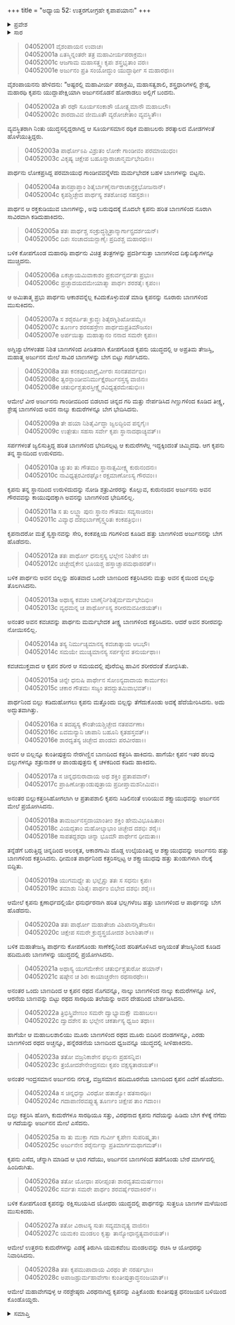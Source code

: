 +++
title = "ಅಧ್ಯಾಯ 52: ಉತ್ತರಗೋಗ್ರಹೇ ಕೃಪಾಪಯಾನಃ"
+++

<details><summary>ಪ್ರವೇಶ</summary>


।।   ಓಂ ಓಂ ನಮೋ ನಾರಾಯಣಾಯ।।   ಶ್ರೀ ವೇದವ್ಯಾಸಾಯ ನಮಃ ।।

ಶ್ರೀ ಕೃಷ್ಣದ್ವೈಪಾಯನ ವೇದವ್ಯಾಸ ವಿರಚಿತ  

**ಶ್ರೀ ಮಹಾಭಾರತ**

**ವಿರಾಟ ಪರ್ವ**

**ಗೋಹರಣ ಪರ್ವ**

**ಅಧ್ಯಾಯ 52**

</details>


<details><summary>ಸಾರ</summary>

ಅರ್ಜುನನು ಕೃಪನನ್ನು ತನ್ನ ಸ್ಥಾನದಿಂದ ಉರುಳಿಸಿದುದು (1-9). ವಿರಥನಾದ ಕೃಪನು ರಣದಿಂದ ವಿಮುಖನಾದನು (10-28).

</details>

> 04052001 ವೈಶಂಪಾಯನ ಉವಾಚ।   
04052001a ಏತಸ್ಮಿನ್ನಂತರೇ ತತ್ರ ಮಹಾವೀರ್ಯಪರಾಕ್ರಮಃ।  
04052001c ಆಜಗಾಮ ಮಹಾಸತ್ತ್ವಃ ಕೃಪಃ ಶಸ್ತ್ರಭೃತಾಂ ವರಃ।  
04052001e ಅರ್ಜುನಂ ಪ್ರತಿ ಸಂಯೋದ್ಧುಂ ಯುದ್ಧಾರ್ಥೀ ಸ ಮಹಾರಥಃ।।

ವೈಶಂಪಾಯನನು ಹೇಳಿದನು: “ಅಷ್ಟರಲ್ಲಿ ಮಹಾವೀರ್ಯ ಪರಾಕ್ರಮಿ, ಮಹಾಸತ್ವಶಾಲಿ, ಶಸ್ತ್ರಧಾರಿಗಳಲ್ಲಿ ಶ್ರೇಷ್ಠ, ಮಹಾರಥಿ ಕೃಪನು ಯುದ್ದಾಪೇಕ್ಷಿಯಾಗಿ ಅರ್ಜುನನೊಡನೆ ಹೋರಾಡಲು ಅಲ್ಲಿಗೆ ಬಂದನು.

> 04052002a ತೌ ರಥೌ ಸೂರ್ಯಸಂಕಾಶೌ ಯೋತ್ಸ್ಯಮಾನೌ ಮಹಾಬಲೌ।  
04052002c ಶಾರದಾವಿವ ಜೀಮೂತೌ ವ್ಯರೋಚೇತಾಂ ವ್ಯವಸ್ಥಿತೌ।।

ವ್ಯವಸ್ಥಿತರಾಗಿ ನಿಂತು ಯುದ್ಧಸನ್ನದ್ದರಾಗಿದ್ದ ಆ ಸೂರ್ಯಸಮಾನ ರಥಿಕ ಮಹಾಬಲರು ಶರತ್ಕಾಲದ ಮೋಡಗಳಂತೆ ಹೊಳೆಯುತ್ತಿದ್ದರು.

> 04052003a ಪಾರ್ಥೋಽಪಿ ವಿಶ್ರುತಂ ಲೋಕೇ ಗಾಂಡೀವಂ ಪರಮಾಯುಧಂ।   
04052003c ವಿಕೃಷ್ಯ ಚಿಕ್ಷೇಪ ಬಹೂನ್ನಾರಾಚಾನ್ಮರ್ಮಭೇದಿನಃ।।

ಪಾರ್ಥನು ಲೋಕಪ್ರಸಿದ್ದ ಪರಮಾಯುಧ ಗಾಂಡೀವವನ್ನೆಳೆದು ಮರ್ಮಭೇದಕ ಬಹಳ ಬಾಣಗಳನ್ನು ಬಿಟ್ಟನು.

> 04052004a ತಾನಪ್ರಾಪ್ತಾಂ ಶಿತೈರ್ಬಾಣೈರ್ನಾರಾಚಾನ್ರಕ್ತಭೋಜನಾನ್।  
04052004c ಕೃಪಶ್ಚಿಚ್ಛೇದ ಪಾರ್ಥಸ್ಯ ಶತಶೋಽಥ ಸಹಸ್ರಶಃ।।

ಪಾರ್ಥನ ಆ ರಕ್ತಕುಡಿಯುವ ಬಾಣಗಳನ್ನು, ಅವು ಬರುವುದಕ್ಕೆ ಮೊದಲೇ ಕೃಪನು ಹರಿತ ಬಾಣಗಳಿಂದ ನೂರಾಗಿ ಸಾವಿರವಾಗಿ ಕಡಿದುಹಾಕಿದನು.

> 04052005a ತತಃ ಪಾರ್ಥಶ್ಚ ಸಂಕ್ರುದ್ಧಶ್ಚಿತ್ರಾನ್ಮಾರ್ಗಾನ್ಪ್ರದರ್ಶಯನ್।  
04052005c ದಿಶಃ ಸಂಚಾದಯನ್ಬಾಣೈಃ ಪ್ರದಿಶಶ್ಚ ಮಹಾರಥಃ।।

ಬಳಿಕ ಕೋಪಗೊಂಡ ಮಹಾರಥಿ ಪಾರ್ಥನು ವಿಚಿತ್ರ ತಂತ್ರಗಳನ್ನು ಪ್ರದರ್ಶಿಸುತ್ತಾ ಬಾಣಗಳಿಂದ ದಿಕ್ಕುದಿಕ್ಕುಗಳನ್ನೂ ಮುಚ್ಚಿದನು.

> 04052006a ಏಕಚ್ಛಾಯಮಿವಾಕಾಶಂ ಪ್ರಕುರ್ವನ್ಸರ್ವತಃ ಪ್ರಭುಃ।   
04052006c ಪ್ರಚ್ಛಾದಯದಮೇಯಾತ್ಮಾ ಪಾರ್ಥಃ ಶರಶತೈಃ ಕೃಪಂ।।

ಆ ಅಮಿತಾತ್ಮ ಪ್ರಭು ಪಾರ್ಥನು ಆಕಾಶವನ್ನೆಲ್ಲ ಕವಿದುಕೊಳ್ಳುವಂತೆ ಮಾಡಿ ಕೃಪನನ್ನು ನೂರಾರು ಬಾಣಗಳಿಂದ ಮುಸುಕಿದನು.

> 04052007a ಸ ಶರೈರರ್ಪಿತಃ ಕ್ರುದ್ಧಃ ಶಿತೈರಗ್ನಿಶಿಖೋಪಮೈಃ।  
04052007c ತೂರ್ಣಂ ಶರಸಹಸ್ರೇಣ ಪಾರ್ಥಮಪ್ರತಿಮೌಜಸಂ।   
04052007e ಅರ್ಪಯಿತ್ವಾ ಮಹಾತ್ಮಾನಂ ನನಾದ ಸಮರೇ ಕೃಪಃ।।

ಅಗ್ನಿಜ್ವಾಲೆಗಳಂತಹ ನಿಶಿತ ಬಾಣಗಳಿಂದ ಪೀಡಿತನಾಗಿ ಕೋಪಗೊಂಡ ಕೃಪನು ಯುದ್ಧದಲ್ಲಿ ಆ ಅಪ್ರತಿಮ ತೇಜಸ್ವಿ, ಮಹಾತ್ಮ ಅರ್ಜುನನ ಮೇಲೆ ಸಾವಿರ ಬಾಣಗಳನ್ನು ಬೇಗ ಬಿಟ್ಟು ಗರ್ಜಿಸಿದನು.

> 04052008a ತತಃ ಕನಕಪುಂಖಾಗ್ರೈರ್ವೀರಃ ಸಂನತಪರ್ವಭಿಃ।  
04052008c ತ್ವರನ್ಗಾಂಡೀವನಿರ್ಮುಕ್ತೈರರ್ಜುನಸ್ತಸ್ಯ ವಾಜಿನಃ।  
04052008e ಚತುರ್ಭಿಶ್ಚತುರಸ್ತೀಕ್ಷ್ಣೈರವಿಧ್ಯತ್ಪರಮೇಷುಭಿಃ।।

ಆಮೇಲೆ ವೀರ ಅರ್ಜುನನು ಗಾಂಡೀವದಿಂದ ಬಿಡಲಾದ ಚಿನ್ನದ ಗರಿ ಮತ್ತು ನೇರ್ಪಡಿಸಿದ ಗಿಣ್ಣುಗಳಿಂದ ಕೂಡಿದ ತೀಕ್ಷ್ಣ, ಶ್ರೇಷ್ಠ ಬಾಣಗಳಿಂದ ಅವನ ನಾಲ್ಕು ಕುದುರೆಗಳನ್ನೂ ಬೇಗ ಭೇದಿಸಿದನು.

> 04052009a ತೇ ಹಯಾ ನಿಶಿತೈರ್ವಿದ್ಧಾ ಜ್ವಲದ್ಭಿರಿವ ಪನ್ನಗೈಃ।  
04052009c ಉತ್ಪೇತುಃ ಸಹಸಾ ಸರ್ವೇ ಕೃಪಃ ಸ್ಥಾನಾದಥಾಚ್ಯವತ್।।

ಸರ್ಪಗಳಂತೆ ಜ್ವಲಿಸುತ್ತಿದ್ದ ಹರಿತ ಬಾಣಗಳಿಂದ ಭೇದಿಸಲ್ಪಟ್ಟ ಆ ಕುದುರೆಗಳೆಲ್ಲ ಇದ್ದಕ್ಕಿಂದಂತೆ ಚಿಮ್ಮಿದವು. ಆಗ ಕೃಪನು ತನ್ನ ಸ್ಥಾನದಿಂದ ಉರುಳಿದನು.

> 04052010a ಚ್ಯುತಂ ತು ಗೌತಮಂ ಸ್ಥಾನಾತ್ಸಮೀಕ್ಷ್ಯ ಕುರುನಂದನಃ।  
04052010c ನಾವಿಧ್ಯತ್ಪರವೀರಘ್ನೋ ರಕ್ಷಮಾಣೋಽಸ್ಯ ಗೌರವಂ।।

ಕೃಪನು ತನ್ನ ಸ್ಥಾನದಿಂದ ಉರುಳಿದುದನ್ನು ನೋಡಿ ಶತ್ರುವೀರರನ್ನು ಕೊಲ್ಲುವ, ಕುರುನಂದನ ಅರ್ಜುನನು ಅವನ ಗೌರವವನ್ನು ಕಾಯುವುದಕ್ಕಾಗಿ ಅವನನ್ನು ಬಾಣಗಳಿಂದ ಭೇದಿಸಲಿಲ್ಲ.

> 04052011a ಸ ತು ಲಬ್ಧ್ವಾ ಪುನಃ ಸ್ಥಾನಂ ಗೌತಮಃ ಸವ್ಯಸಾಚಿನಂ।   
04052011c ವಿವ್ಯಾಧ ದಶಭಿರ್ಬಾಣೈಸ್ತ್ವರಿತಃ ಕಂಕಪತ್ರಿಭಿಃ।।

ಕೃಪನಾದರೋ ಮತ್ತೆ ಸ್ವಸ್ಥಾನವನ್ನು ಸೇರಿ, ಕಂಕಪಕ್ಷಿಯ ಗರಿಗಳಿಂದ ಕೂಡಿದ ಹತ್ತು ಬಾಣಗಳಿಂದ ಅರ್ಜುನನನ್ನು ಬೇಗ ಹೊಡೆದನು.

> 04052012a ತತಃ ಪಾರ್ಥೋ ಧನುಸ್ತಸ್ಯ ಭಲ್ಲೇನ ನಿಶಿತೇನ ಚ।  
04052012c ಚಿಚ್ಛೇದೈಕೇನ ಭೂಯಶ್ಚ ಹಸ್ತಾಚ್ಚಾಪಮಥಾಹರತ್।।

ಬಳಿಕ ಪಾರ್ಥನು ಅವನ ಬಿಲ್ಲನ್ನು ಹರಿತವಾದ ಒಂದೇ ಬಾಣದಿಂದ ಕತ್ತರಿಸಿದನು ಮತ್ತು ಅವನ ಕೈಯಿಂದ ಬಿಲ್ಲನ್ನು ತೊಲಗಿಸಿದನು.

> 04052013a ಅಥಾಸ್ಯ ಕವಚಂ ಬಾಣೈರ್ನಿಶಿತೈರ್ಮರ್ಮಭೇದಿಭಿಃ।  
04052013c ವ್ಯಧಮನ್ನ ಚ ಪಾರ್ಥೋಽಸ್ಯ ಶರೀರಮವಪೀಡಯತ್।।

ಅನಂತರ ಅವನ ಕವಚವನ್ನು ಪಾರ್ಥನು ಮರ್ಮಭೇದಕ ತೀಕ್ಷ್ಣ ಬಾಣಗಳಿಂದ ಕತ್ತರಿಸಿದನು. ಆದರೆ ಅವನ ಶರೀರವನ್ನು ನೋಯಿಸಲಿಲ್ಲ.

> 04052014a ತಸ್ಯ ನಿರ್ಮುಚ್ಯಮಾನಸ್ಯ ಕವಚಾತ್ಕಾಯ ಆಬಭೌ।  
04052014c ಸಮಯೇ ಮುಚ್ಯಮಾನಸ್ಯ ಸರ್ಪಸ್ಯೇವ ತನುರ್ಯಥಾ।।

ಕವಚಮುಕ್ತವಾದ ಆ ಕೃಪನ ಶರೀರ ಆ ಸಮಯದಲ್ಲಿ ಪೊರೆಬಿಟ್ಟ ಹಾವಿನ ಶರೀರದಂತೆ ಶೋಭಿಸಿತು.

> 04052015a ಚಿನ್ನೇ ಧನುಷಿ ಪಾರ್ಥೇನ ಸೋಽನ್ಯದಾದಾಯ ಕಾರ್ಮುಕಂ।  
04052015c ಚಕಾರ ಗೌತಮಃ ಸಜ್ಯಂ ತದದ್ಭುತಮಿವಾಭವತ್।।

ಪಾರ್ಥನಿಂದ ಬಿಲ್ಲು ಕಡಿದುಹೋಗಲು ಕೃಪನು ಮತ್ತೊಂದು ಬಿಲ್ಲನ್ನು ತೆಗೆದುಕೊಂಡು ಅದಕ್ಕೆ ಹೆದೆಯೇರಿಸಿದನು. ಅದು ಅದ್ಭುತವಾಗಿತ್ತು.

> 04052016a ಸ ತದಪ್ಯಸ್ಯ ಕೌಂತೇಯಶ್ಚಿಚ್ಛೇದ ನತಪರ್ವಣಾ।  
04052016c ಏವಮನ್ಯಾನಿ ಚಾಪಾನಿ ಬಹೂನಿ ಕೃತಹಸ್ತವತ್।।  
04052016e ಶಾರದ್ವತಸ್ಯ ಚಿಚ್ಛೇದ ಪಾಂಡವಃ ಪರವೀರಹಾ।।

ಅವನ ಆ ಬಿಲ್ಲನ್ನೂ ಕುಂತೀಪುತ್ರನು ನೇರಗಿಣ್ಣಿನ ಬಾಣದಿಂದ ಕತ್ತರಿಸಿ ಹಾಕಿದನು. ಹಾಗೆಯೇ ಕೃಪನ ಇತರ ಹಲವು ಬಿಲ್ಲುಗಳನ್ನೂ ಶತ್ರುನಾಶಕ ಆ ಪಾಂಡುಪುತ್ರನು ಕೈ ಚಳಕದಿಂದ ಕಡಿದು ಹಾಕಿದನು.

> 04052017a ಸ ಚಿನ್ನಧನುರಾದಾಯ ಅಥ ಶಕ್ತಿಂ ಪ್ರತಾಪವಾನ್।  
04052017c ಪ್ರಾಹಿಣೋತ್ಪಾಂಡುಪುತ್ರಾಯ ಪ್ರದೀಪ್ತಾಮಶನೀಮಿವ।।

ಅನಂತರ ಬಿಲ್ಲುಕತ್ತರಿಸಿಹೋಗಲಾಗಿ ಆ ಪ್ರತಾಪಶಾಲಿ ಕೃಪನು ಸಿಡಿಲಿನಂತೆ ಉರಿಯುವ ಶಕ್ತ್ಯಾಯುಧವನ್ನು ಅರ್ಜುನನ ಮೇಲೆ ಪ್ರಯೋಗಿಸಿದನು.

> 04052018a ತಾಮರ್ಜುನಸ್ತದಾಯಾಂತೀಂ ಶಕ್ತಿಂ ಹೇಮವಿಭೂಷಿತಾಂ।  
04052018c ವಿಯದ್ಗತಾಂ ಮಹೋಲ್ಕಾಭಾಂ ಚಿಚ್ಛೇದ ದಶಭಿಃ ಶರೈಃ।  
04052018e ಸಾಪತದ್ದಶಧಾ ಚಿನ್ನಾ ಭೂಮೌ ಪಾರ್ಥೇನ ಧೀಮತಾ।।

ತನ್ನೆಡೆಗೆ ಬರುತ್ತಿದ್ದ ಚಿನ್ನದಿಂದ ಅಲಂಕೃತ, ಆಕಾಶಗಾಮಿ ದೊಡ್ಡ ಉಲ್ಕೆಯಂತಿದ್ದ ಆ ಶಕ್ತ್ಯಾಯುಧವನ್ನು ಅರ್ಜುನನು ಹತ್ತು ಬಾಣಗಳಿಂದ ಕತ್ತರಿಸಿದನು. ಧೀಮಂತ ಪಾರ್ಥನಿಂದ ಕತ್ತರಿಸಲ್ಪಟ್ಟ ಆ ಶಕ್ತ್ಯಾಯುಧವು ಹತ್ತು ತುಂಡುಗಳಾಗಿ ನೆಲಕ್ಕೆ ಬಿದ್ದಿತು.

> 04052019a ಯುಗಮಧ್ಯೇ ತು ಭಲ್ಲೈಸ್ತು ತತಃ ಸ ಸಧನುಃ ಕೃಪಃ।  
04052019c ತಮಾಶು ನಿಶಿತೈಃ ಪಾರ್ಥಂ ಬಿಭೇದ ದಶಭಿಃ ಶರೈಃ।।

ಆಮೇಲೆ ಕೃಪನು ಕ್ಷಣಾರ್ಧದಲ್ಲಿಯೇ ಧನುರ್ಧರನಾಗಿ ಹರಿತ ಭಲ್ಲಗಳೆಂಬ ಹತ್ತು ಬಾಣಗಳಿಂದ ಆ ಪಾರ್ಥನನ್ನು ಬೇಗ ಹೊಡೆದನು.

> 04052020a ತತಃ ಪಾರ್ಥೋ ಮಹಾತೇಜಾ ವಿಶಿಖಾನಗ್ನಿತೇಜಸಃ।  
04052020c ಚಿಕ್ಷೇಪ ಸಮರೇ ಕ್ರುದ್ಧಸ್ತ್ರಯೋದಶ ಶಿಲಾಶಿತಾನ್।।

ಬಳಿಕ ಮಹಾತೇಜಸ್ವಿ ಪಾರ್ಥನು ಕೋಪಗೊಂಡು ಸಾಣೆಕಲ್ಲಿನಿಂದ ಹರಿತಗೊಳಿಸಿದ ಅಗ್ನಿಯಂತೆ ತೇಜಸ್ಸಿನಿಂದ ಕೂಡಿದ ಹದಿಮೂರು ಬಾಣಗಳನ್ನು ಯುದ್ಧದಲ್ಲಿ ಪ್ರಯೋಗಿಸಿದನು.

> 04052021a ಅಥಾಸ್ಯ ಯುಗಮೇಕೇನ ಚತುರ್ಭಿಶ್ಚತುರೋ ಹಯಾನ್।  
04052021c ಷಷ್ಠೇನ ಚ ಶಿರಃ ಕಾಯಾಚ್ಚರೇಣ ರಥಸಾರಥೇಃ।।

ಅನಂತರ ಒಂದು ಬಾಣದಿಂದ ಆ ಕೃಪನ ರಥದ ನೊಗವನ್ನೂ, ನಾಲ್ಕು ಬಾಣಗಳಿಂದ ನಾಲ್ಕು ಕುದುರೆಗಳನ್ನೂ ಸೀಳಿ, ಆರನೆಯ ಬಾಣವನ್ನು ಬಿಟ್ಟು ರಥದ ಸಾರಥಿಯ ತಲೆಯನ್ನು ಅವನ ದೇಹದಿಂದ ಬೇರ್ಪಡಿಸಿದನು.

> 04052022a ತ್ರಿಭಿಸ್ತ್ರಿವೇಣುಂ ಸಮರೇ ದ್ವಾಭ್ಯಾಮಕ್ಷೌ ಮಹಾಬಲಃ।   
04052022c ದ್ವಾದಶೇನ ತು ಭಲ್ಲೇನ ಚಕರ್ತಾಸ್ಯ ಧ್ವಜಂ ತಥಾ।।

ಹಾಗೆಯೇ ಆ ಮಹಾಬಲಶಾಲಿಯು ಮೂರು ಬಾಣಗಳಿಂದ ರಥದ ಮೂರು ಬಿದಿರಿನ ದಂಡಗಳನ್ನೂ, ಎರಡು ಬಾಣಗಳಿಂದ ರಥದ ಅಚ್ಚನ್ನೂ, ಹನ್ನೆರಡನೆಯ ಬಾಣದಿಂದ ಧ್ವಜವನ್ನೂ ಯುದ್ಧದಲ್ಲಿ ಸೀಳಿಹಾಕಿದನು.

> 04052023a ತತೋ ವಜ್ರನಿಕಾಶೇನ ಫಲ್ಗುನಃ ಪ್ರಹಸನ್ನಿವ।  
04052023c ತ್ರಯೋದಶೇನೇಂದ್ರಸಮಃ ಕೃಪಂ ವಕ್ಷಸ್ಯತಾಡಯತ್।।

ಅನಂತರ ಇಂದ್ರಸಮಾನ ಅರ್ಜುನನು ನಗುತ್ತ, ವಜ್ರಸಮಾನ ಹದಿಮೂರನೆಯ ಬಾಣದಿಂದ ಕೃಪನ ಎದೆಗೆ ಹೊಡೆದನು.

> 04052024a ಸ ಚಿನ್ನಧನ್ವಾ ವಿರಥೋ ಹತಾಶ್ವೋ ಹತಸಾರಥಿಃ।  
04052024c ಗದಾಪಾಣಿರವಪ್ಲುತ್ಯ ತೂರ್ಣಂ ಚಿಕ್ಷೇಪ ತಾಂ ಗದಾಂ।।

ಬಿಲ್ಲು ಕತ್ತರಿಸಿ ಹೋಗಿ, ಕುದುರೆಗಳೂ ಸಾರಥಿಯೂ ಸತ್ತು, ವಿರಥನಾದ ಕೃಪನು ಗದೆಯನ್ನು ಹಿಡಿದು ಬೇಗ ಕೆಳಕ್ಕೆ ನೆಗೆದು ಆ ಗದೆಯನ್ನು ಅರ್ಜುನನ ಮೇಲೆ ಎಸೆದನು.

> 04052025a ಸಾ ತು ಮುಕ್ತಾ ಗದಾ ಗುರ್ವೀ ಕೃಪೇಣ ಸುಪರಿಷ್ಕೃತಾ।   
04052025c ಅರ್ಜುನೇನ ಶರೈರ್ನುನ್ನಾ ಪ್ರತಿಮಾರ್ಗಮಥಾಗಮತ್।।

ಕೃಪನು ಎಸೆದ, ಚೆನ್ನಾಗಿ ಮಾಡಿದ ಆ ಭಾರ ಗದೆಯು, ಅರ್ಜುನನ ಬಾಣಗಳಿಂದ ತಡೆಗೊಂಡು ಬೇರೆ ಮಾರ್ಗದಲ್ಲಿ ಹಿಂದಿರುಗಿತು.

> 04052026a ತತೋ ಯೋಧಾಃ ಪರೀಪ್ಸಂತಃ ಶಾರದ್ವತಮಮರ್ಷಣಂ।  
04052026c ಸರ್ವತಃ ಸಮರೇ ಪಾರ್ಥಂ ಶರವರ್ಷೈರವಾಕಿರನ್।।

ಬಳಿಕ ಕೋಪಗೊಂಡ ಕೃಪನನ್ನು ರಕ್ಷಿಸಬಯಸಿದ ಯೋಧರು ಯುದ್ಧದಲ್ಲಿ ಪಾರ್ಥನನ್ನು ಸುತ್ತಲೂ ಬಾಣಗಳ ಮಳೆಯಿಂದ ಮುಸುಕಿದರು.

> 04052027a ತತೋ ವಿರಾಟಸ್ಯ ಸುತಃ ಸವ್ಯಮಾವೃತ್ಯ ವಾಜಿನಃ।  
04052027c ಯಮಕಂ ಮಂಡಲಂ ಕೃತ್ವಾ ತಾನ್ಯೋಧಾನ್ಪ್ರತ್ಯವಾರಯತ್।।

ಆಮೇಲೆ ಉತ್ತರನು ಕುದುರೆಗಳನ್ನು ಎಡಕ್ಕೆ ತಿರುಗಿಸಿ ಯಮಕವೆಂಬ ಮಂಡಲವನ್ನು ರಚಿಸಿ ಆ ಯೋಧರನ್ನು ನಿವಾರಿಸಿದನು.

> 04052028a ತತಃ ಕೃಪಮುಪಾದಾಯ ವಿರಥಂ ತೇ ನರರ್ಷಭಾಃ।  
04052028c ಅಪಾಜಹ್ರುರ್ಮಹಾವೇಗಾಃ ಕುಂತೀಪುತ್ರಾದ್ಧನಂಜಯಾತ್।।

ಆಮೇಲೆ ಮಹಾವೇಗವುಳ್ಳ ಆ ನರಶ್ರೇಷ್ಠರು ವಿರಥನಾಗಿದ್ದ ಕೃಪನನ್ನು ಎತ್ತಿಕೊಂಡು ಕುಂತೀಪುತ್ರ ಧನಂಜಯನ ಬಳಿಯಿಂದ ಕೊಂಡೊಯ್ದರು.


<details><summary>ಸಮಾಪ್ತಿ</summary>


ಇತಿ ಶ್ರೀ ಮಹಾಭಾರತೇ ವಿರಾಟ ಪರ್ವಣಿ ಗೋಹರಣ ಪರ್ವಣಿ ಉತ್ತರಗೋಗ್ರಹೇ ಕೃಪಾಪಯಾನೇ ದ್ವಿಪಂಚಾಶತ್ತಮೋಽಧ್ಯಾಯಃ।  
ಇದು ಶ್ರೀ ಮಹಾಭಾರತದಲ್ಲಿ ವಿರಾಟ ಪರ್ವದಲ್ಲಿ ಗೋಹರಣ ಪರ್ವದಲ್ಲಿ ಉತ್ತರಗೋಗ್ರಹದಲ್ಲಿ ಕೃಪಾಪಯಾನದಲ್ಲಿ ಐವತ್ತೆರಡನೆಯ ಅಧ್ಯಾಯವು.



</details>
